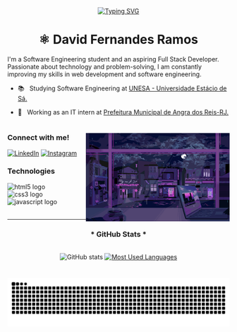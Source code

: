 <div align="center">
  <a href="https://git.io/typing-svg">
    <img src="https://readme-typing-svg.demolab.com?font=Fira+Code&weight=500&size=22&pause=1000&color=FF00F6&center=true&vCenter=true&random=false&width=524&lines=%E2%8A%B9+Welcome+to+my+profile!+%CB%99%E1%B5%95%CB%99+%E2%8A%B9+" alt="Typing SVG">
  </a>
</div>

<div style="text-align: center;" align="center">
<h1>⚛ David Fernandes Ramos</h1>
</div>

I'm a Software Engineering student and an aspiring Full Stack Developer. Passionate about technology and problem-solving, I am constantly improving my skills in web development and software engineering.

- 📚 &nbsp; Studying Software Engineering at <a href="https://estacio.br/cursos/graduacao/engenharia-de-software" target="_blank">UNESA - Universidade Estácio de Sá.</a>
  <br>

- 💼 &nbsp; Working as an IT intern at <a href="https://www.angra.rj.gov.br/" target="_blank">Prefeitura Municipal de Angra dos Reis-RJ.</a>

#

<img align="right" alt="" height="200px" src="./src/study.gif">

<h3 align="left">Connect with me!</h3>

<!--[![E-mail](https://img.shields.io/badge/-Email-000?style=for-the-badge&logo=microsoft-outlook&logoColor=FF00F6&color:FFF)](davidfernandesdev@gmail.com)-->
[![LinkedIn](https://img.shields.io/badge/-LinkedIn-000?style=for-the-badge&logo=linkedin&logoColor=FF00F6&color:FFF)](https://www.linkedin.com/in/david-fernandes-ramos-50bb57238/)
[![Instagram](https://img.shields.io/badge/-Instagram-000?style=for-the-badge&logo=instagram&logoColor=FF00F6&color:FFF)](https://www.instagram.com/o.davocs/)


<h3 align="left">Technologies</h3>

<div align="left">
  <img src="https://cdn.jsdelivr.net/gh/devicons/devicon/icons/html5/html5-original.svg" height="25" alt="html5 logo"  />
  <img width="8" />
  <img src="https://cdn.jsdelivr.net/gh/devicons/devicon/icons/css3/css3-original.svg" height="25" alt="css3 logo"  />
  <img width="8" />
  <img src="https://cdn.jsdelivr.net/gh/devicons/devicon/icons/javascript/javascript-plain.svg" height="25" alt="javascript logo"  />
  <img width="8" />

  
<br/>
<br/>

---

<div style="text-align: center;" align="center">
  <h3>* GitHub Stats *</h3>
  <br>
  <img src="https://github-readme-stats-git-masterrstaa-rickstaa.vercel.app/api?username=DevDavidFernandes&hide_title=true&show_icons=true&include_all_commits=false&count_private=true&line_height=25&hide=issues&bg_color=000&title_color=FF00F6&text_color=FFF&border_radius=3&border_color=36123c&icon_color=FF00F6&theme=jolly" alt="GitHub stats">

  <a href="https://github.com/DevDavidFernandes/github-readme-stats">
    <img src="https://github-readme-stats.vercel.app/api/top-langs/?username=DevDavidFernandes&line_height=10&card_width=290&layout=compact&hide_title=false&count_private=true&langs_count=4&show_icons=true&title_color=FF00F6&hide=html,scss,less&bg_color=000&text_color=8B8B8B&border_radius=3&border_color=561760&count_private=true" alt="Most Used Languages">
  </a>
</div>


#

<picture align="center">
  <source media="(prefers-color-scheme: dark)" srcset="https://raw.githubusercontent.com/DevDavidFernandes/DevDavidFernandes/output/github-contribution-grid-snake-dark.svg">
  <source media="(prefers-color-scheme: light)" srcset="https://raw.githubusercontent.com/DevDavidFernandes/DevDavidFernandes/output/github-contribution-grid-snake-dark.svg">
  <img align="center" alt="github contribution grid snake animation" src="https://raw.githubusercontent.com/DevDavidFernandes/DevDavidFernandes/output/github-contribution-grid-snake.svg">
</picture>
